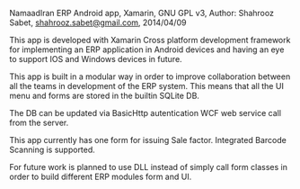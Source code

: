 NamaadIran ERP Android app, Xamarin, GNU GPL v3, 
Author: Shahrooz Sabet, shahrooz.sabet@gmail.com, 2014/04/09

This app is developed with Xamarin Cross platform development framework for implementing an ERP application in Android devices and having an eye to support IOS and Windows devices in future.

This app is built in a modular way in order to improve collaboration between all the teams in development of the ERP system. This means that all the UI menu and forms are stored in the builtin SQLite DB.

The DB can be updated via BasicHttp autentication WCF web service call from the server.

This app currently has one form for issuing Sale factor. Integrated Barcode Scanning is supported.

For future work is planned to use DLL instead of simply call form classes in order to build different ERP modules form and UI.
